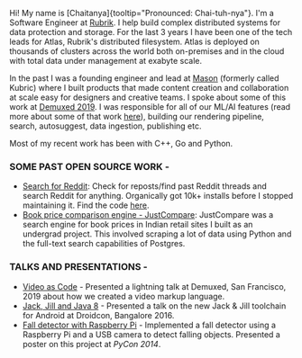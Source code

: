 Hi! My name is [Chaitanya]{tooltip="Pronounced: Chai-tuh-nya"}. I'm a Software Engineer at [Rubrik](https://rubrik.com). I help build complex distributed systems for data protection and storage. For the last 3 years I have been one of the tech leads for Atlas, Rubrik's distributed filesystem. Atlas is deployed on thousands of clusters across the world both on-premises and in the cloud with total data under management at exabyte scale.

In the past I was a founding engineer and lead at [Mason](https://getmason.io) (formerly called Kubric) where I built products that made content creation and collaboration at scale easy for designers and creative teams. I spoke about some of this work at [Demuxed 2019](https://youtu.be/rvEa25RDWwo?t=567). I was responsible for all of our ML/AI features (read more about some of that work [here](https://reads.kubric.io/blog/eliminate-the-grunt-work-automation-tech-at-kubric/)), building our rendering pipeline, search, autosuggest, data ingestion, publishing etc.

Most of my recent work has been with C++, Go and Python.

### SOME PAST OPEN SOURCE WORK -
- [Search for Reddit](https://web.archive.org/web/20230302185343if_/https://play.google.com/store/apps/details?id=chaitanya.im.searchforreddit): Check for reposts/find past Reddit threads and search Reddit for anything. Organically got 10k+ installs before I stopped maintaining it. Find the code [here](https://github.com/chaitanyanettem/searchforreddit).
- [Book price comparison engine - JustCompare](https://github.com/chaitanyanettem/justcompare): JustCompare was a search engine for book prices in Indian retail sites I built as an undergrad project. This involved scraping a lot of data using Python and the full-text search capabilities of Postgres.

### TALKS AND PRESENTATIONS -
- [Video as Code](https://youtu.be/rvEa25RDWwo?t=567) - Presented a lightning talk at Demuxed, San Francisco, 2019 about how we created a video markup language.
- [Jack, Jill and Java 8](https://hasgeek.com/droidconin/2016/sub/jack-jill-java-8-8UVHJ8CzVNEMYRp8gpb96X) - Presented a talk on the new Jack & Jill toolchain for Android at Droidcon, Bangalore 2016.
- [Fall detector with Raspberry Pi](https://us.pycon.org/2014/schedule/presentation/104/) - Implemented a fall detector using a Raspberry Pi and a USB camera to detect falling objects. Presented a poster on this project at *PyCon 2014*.
